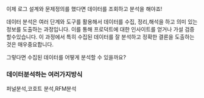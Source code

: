 
이제 로그 설계와 문제정의를 했다면 데이터를 조회하고 분석을 해야죠!

데이터 분석은 여러 단계와 도구를 활용해서 데이터를 수집, 정리,해석을 하고 의미 있는 정보를 도출하는 과정입니다.
이를 통해 프로덕트에 대한 인사이트를 얻거나 가설 검증할수있습니다.
이 과정에서 특히 수집된 데이터를 잘 분석하고 정확한 결론을 도출하는 것은 매우중요합니다.

그렇다면 수집된 데이터를 어떻게 분석할 수 있을까요?

### 데이터분석하는 여러가지방식
퍼널분석,코호트 분석,RFM분석